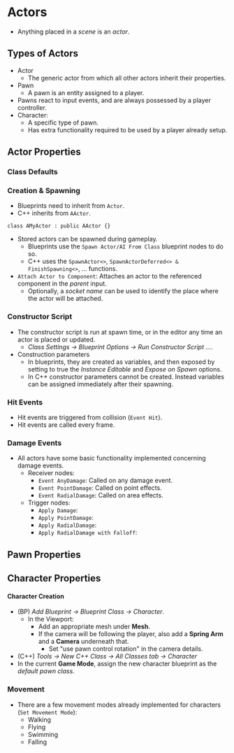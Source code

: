 # Actors

- Anything placed in a _scene_ is an _actor_.

## Types of Actors

- Actor
  - The generic actor from which all other actors inherit their properties.
- Pawn
  - A pawn is an entity assigned to a player.
- Pawns react to input events, and are always possessed by a player controller.
- Character:
  - A specific type of pawn.
  - Has extra functionality required to be used by a player already setup.

## Actor Properties

### Class Defaults

### Creation & Spawning

- Blueprints need to inherit from `Actor`.
- C++ inherits from `AActor`.

```
class AMyActor : public AActor {}
```

- Stored actors can be spawned during gameplay.
  - Blueprints use the `Spawn Actor/AI From Class` blueprint nodes to do so.
  - C++ uses the `SpawnActor<>`, `SpawnActorDeferred<> & FinishSpawning<>`, ... functions.
- `Attach Actor to Component`: Attaches an actor to the referenced component in the _parent_ input.
  - Optionally, a _socket name_ can be used to identify the place where the actor will be attached.

### Constructor Script

- The constructor script is run at spawn time, or in the editor any time an actor is placed or updated.
  - _Class Settings -> Blueprint Options -> Run Constructor Script ..._.
- Construction parameters
  - In blueprints, they are created as variables, and then exposed by setting to true the _Instance Editable_ and _Expose on Spawn_ options.
  - In C++ constructor parameters cannot be created. Instead variables can be assigned immediately after their spawning.

### Hit Events

- Hit events are triggered from collision (`Event Hit`).
- Hit events are called every frame.

### Damage Events

- All actors have some basic functionality implemented concerning damage events.
  - Receiver nodes:
    - `Event AnyDamage`: Called on any damage event.
    - `Event PointDamage`: Called on point effects.
    - `Event RadialDamage`: Called on area effects.
  - Trigger nodes:
    - `Apply Damage`:
    - `Apply PointDamage`:
    - `Apply RadialDamage`:
    - `Apply RadialDamage with Falloff`:

## Pawn Properties

## Character Properties

#### Character Creation

- (BP) _Add Blueprint -> Blueprint Class -> Character_.
   - In the Viewport:
      - Add an appropriate mesh under **Mesh**.
      - If the camera will be following the player, also add a **Spring Arm** and a **Camera** underneath that.
         - Set "use pawn control rotation" in the camera details.
- (C++) *Tools -> New C++ Class -> All Classes tab -> Character*
- In the current **Game Mode**, assign the new character blueprint as the _default pawn class_.

### Movement

- There are a few movement modes already implemented for characters (`Set Movement Mode`):
  - Walking
  - Flying
  - Swimming
  - Falling
